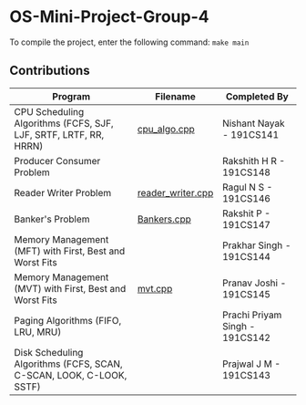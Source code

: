 # OS-Mini-Project-Group-4

To compile the project, enter the following command:
`make main`

## Contributions

| Program | Filename | Completed By |
| ------- | -------- | ------------ |
| CPU Scheduling Algorithms (FCFS, SJF, LJF, SRTF, LRTF, RR, HRRN) | [cpu_algo.cpp](/cpu_algo.cpp) | Nishant Nayak - 191CS141 |
| Producer Consumer Problem | | Rakshith H R - 191CS148 |
| Reader Writer Problem | [reader_writer.cpp](/reader_writer.cpp) | Ragul N S - 191CS146 |
| Banker's Problem | [Bankers.cpp](/Bankers.cpp) | Rakshit P - 191CS147 |
| Memory Management (MFT) with First, Best and Worst Fits | | Prakhar Singh - 191CS144 |
| Memory Management (MVT) with First, Best and Worst Fits | [mvt.cpp](/mvt.cpp) | Pranav Joshi - 191CS145 |
| Paging Algorithms (FIFO, LRU, MRU) | | Prachi Priyam Singh - 191CS142 |
| Disk Scheduling Algorithms (FCFS, SCAN, C-SCAN, LOOK, C-LOOK, SSTF) | | Prajwal J M - 191CS143 |
